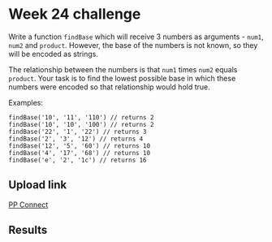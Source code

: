 # Week 24 challenge

Write a function `findBase` which will receive 3 numbers as arguments - `num1`, `num2` and `product`. However, the base of the numbers is not known, so they will be encoded as strings.

The relationship between the numbers is that `num1` times `num2` equals `product`. Your task is to find the lowest possible base in which these numbers were encoded so that relationship would hold true.

Examples:
```
findBase('10', '11', '110') // returns 2
findBase('10', '10', '100') // returns 2
findBase('22', '1', '22') // returns 3
findBase('2', '3', '12') // returns 4
findBase('12', '5', '60') // returns 10
findBase('4', '17', '68') // returns 10
findBase('e', '2', '1c') // returns 16
```


## Upload link

[PP Connect](https://connect.passionatepeople.io/code-challenge-submission)


## Results

